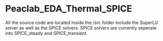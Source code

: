 # Peaclab_EDA_Thermal_SPICE
All the source code are located inside the /src folder include the SuperLU solver as well as the SPICE solvers. SPICE solvers are currently seperate into SPICE_steady and SPICE_transient. 
